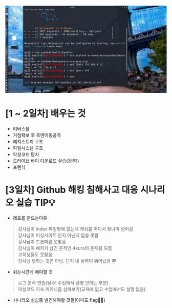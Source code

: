   
![title](msfconsole.png)

# [1 ~ 2일차] 배우는 것  
- 리버스쉘  
- 거점확보 후 측면이동공격  
- 레지스트리 구조  
- 파일시스템 구조   
- 악성코드 탐지  
- 드라이브 바이 다운로드 실습(강추!)  
- 포렌식  
  
# [3일차] Github 해킹 침해사고 대응 시나리오 실습 TIP💡  
- 레포를 만드는이유  
> 강사님이 index 파일밖에 없는데 캐쉬를 어디서 찾냐며 넘어감   
> 강사님이 피싱사이트 인지 아닌지 답을 못함  
> 강사님이 드롭퍼를 못찾음  
> 강사님이 해커가 남긴 흔적인 4kura의 존재를 모름  
> 교육생들도 못찾음  
> 강사님 탓하는 것은 아님. 단지 내 실력이 뛰어났을 뿐  
  
- 쉬는시간에 해야할 것  
> 로그 분석 연습(필수! 수업에서 설명 안하는 부분)  
> 악성코드 지속 메커니즘 살펴보기(교재에 없고 수업에서도 설명 없음)
  
- 시나리오 실습중 발견해야할 것들(아마도 flag🏴‍☠️)  
>   
>  
